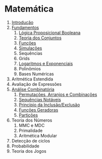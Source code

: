 Matemática
==========

1. [Introdução](text/Introducao.md)
1. [Fundamentos](text/Fundamentos.md)
    1. [Lógica Proposicional Booleana](text/Logica.md)
    1. [Teoria dos Conjuntos](text/Conjuntos.md)
    1. [Funções](text/Funcoes.md)
    1. [Simulações](text/Simulacoes.md)
    1. Sequências
    1. Grids
    1. [Logaritmos e Exponenciais](text/Logaritmos.md)
    1. Polinômios
    1. Bases Numéricas
1. Aritmética Estendida
1. Avaliação de Expressões
1. [Análise Combinatória](text/Combinatoria.md)
    1. [Permutações, Arranjos e Combinações](text/Permutacoes.md)
    1. [Sequências Notáveis](text/Sequencias_Notaveis.md)
    1. [Princípio da Inclusão/Exclusão](text/Inclusao_Exclusao.md)
    1. [Funções Geradoras](text/Funcoes_Geradoras.md)
    1. [Partições](text/Particoes.md)
1. Teoria dos Números
    1. MMC e MDC
    1. Primalidade
    1. Aritmética Modular
1. Detecção de ciclos
1. Probabilidade
1. Teoria dos Jogos
